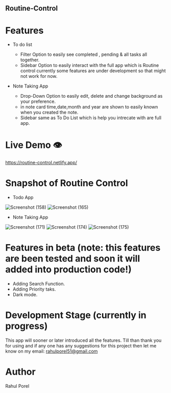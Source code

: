## Routine-Control

   # Features 
   
* To do list
  - Filter Option to easily see completed , pending & all tasks all together.
  - Sidebar Option to easily interact with the full app which is Routine control currently some features are under development so that might not work for now.
    
* Note Taking App
  - Drop-Down Option to easily edit, delete and change background as your preference.
  - in note card time,date,month and year are shown to easily known when you created the note.
  - Sidebar same as To Do List which is help you intrecate with are full app.

 # Live Demo 👁️
 https://routine-control.netlify.app/

 # Snapshot of Routine Control
 - Todo App
   
![Screenshot (158)](https://github.com/RahulPorel/Routine-Control/assets/98636266/34b70d8f-7d19-4c8e-9cfe-510e3f38d048)
![Screenshot (165)](https://github.com/RahulPorel/Routine-Control/assets/98636266/af13f759-1270-41ec-9905-c2cd2c93e3d0)

- Note Taking App
  
![Screenshot (171)](https://github.com/RahulPorel/Routine-Control/assets/98636266/192175ed-0306-480f-9ec9-2b15ed28409f)
![Screenshot (174)](https://github.com/RahulPorel/Routine-Control/assets/98636266/8b4702cf-ebef-4d75-9a32-f5e2c37a38df)
![Screenshot (175)](https://github.com/RahulPorel/Routine-Control/assets/98636266/2b603b9f-6bc2-4a28-bf1f-bab91f980f69)


# Features in beta (note: this features are been tested and soon it will added into production code!)
- Adding Search Function.
- Adding Priority taks.
- Dark mode.

# Development Stage (currently in progress)
This app will sooner or later introduced all the features. Till than thank you for using and if any one has any suggestions for this project then let me know on my email: rahulporel51@gmail.com 

# Author 
Rahul Porel

